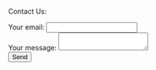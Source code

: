 Contact Us:

<form
  action="https://formspree.io/f/xdobwwyw"
  method="POST"
>
  <label>
    Your email:
    <input type="email" name="email">
  </label>
  </br>
  <label>
    Your message:
    <textarea name="message"></textarea>
  </label>
  </br>
  <!-- your other form fields go here -->
  <button type="submit">Send</button>
</form>
